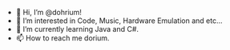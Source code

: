 - 👋 Hi, I’m @dohrium!
- 👀 I’m interested in Code, Music, Hardware Emulation and etc...
- 🌱 I’m currently learning Java and C#.
- 📫 How to reach me dorium.

<!---
dohrium/dohrium is a ✨ special ✨ repository because its `README.md` (this file) appears on your GitHub profile.
You can click the Preview link to take a look at your changes.
--->
